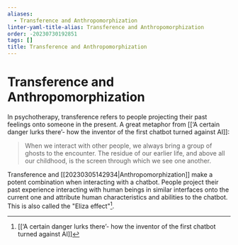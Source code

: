 ```yaml
---
aliases:
  - Transference and Anthropomorphization
linter-yaml-title-alias: Transference and Anthropomorphization
order: -20230730192851
tags: []
title: Transference and Anthropomorphization
---
```


# Transference and Anthropomorphization

In psychotherapy, transference refers to people projecting their past feelings onto someone in the present. A great metaphor from [[‘A certain danger lurks there’- how the inventor of the first chatbot turned against AI]]:

>When we interact with other people, we always bring a group of ghosts to the encounter. The residue of our earlier life, and above all our childhood, is the screen through which we see one another.

Transference and [[20230305142934|Anthropomorphization]] make a potent combination when interacting with a chatbot. People project their past experience interacting with human beings in similar interfaces onto the current one and attribute human characteristics and abilities to the chatbot. This is also called the "Eliza effect"[^1].

[^1]:[[‘A certain danger lurks there’- how the inventor of the first chatbot turned against AI]]